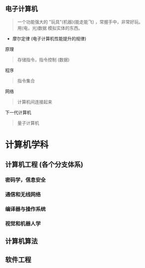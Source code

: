 ## 电子计算机
> 一个功能强大的 "玩具"(机器)(能走能飞) ，常握手中，非常好玩。  
> 用(电，光)数据 模拟实体的东西。


- 摩尔定律 (电子计算机性能提升的规律)

原理
> 存储指令，指令控制 (数据)

程序
> 指令集合

网络
> 计算机间连接起来

下一代计算机
> 量子计算机





# 计算机学科
## 计算机工程 (各个分支体系)
### 密码学，信息安全
### 通信和无线网络
### 编译器与操作系统
### 视觉和机器人学


## 计算机算法
## 软件工程 
